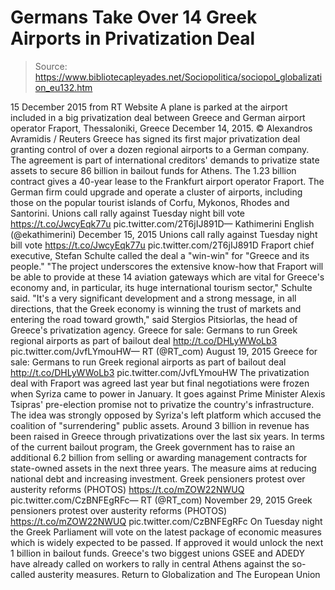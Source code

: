 # Germans Take Over 14 Greek Airports in Privatization Deal

> Source: https://www.bibliotecapleyades.net/Sociopolitica/sociopol_globalization_eu132.htm

15 December 2015
from RT Website
A plane is parked at the airport included in a big privatization deal
between Greece and German airport operator Fraport, Thessaloniki,
Greece December 14, 2015.
© Alexandros Avramidis / Reuters
Greece has signed its first major privatization deal granting control of over a dozen regional airports to a German company.
The agreement is part of international creditors' demands to privatize state assets to secure 86 billion in bailout funds for Athens. The 1.23 billion contract gives a 40-year lease to the Frankfurt airport operator Fraport. The German firm could upgrade and operate a cluster of airports, including those on the popular tourist islands of Corfu, Mykonos, Rhodes and Santorini.
Unions call rally against Tuesday night bill vote https://t.co/JwcyEqk77u pic.twitter.com/2T6jIJ891D— Kathimerini English (@ekathimerini) December 15, 2015
Unions call rally against Tuesday night bill vote https://t.co/JwcyEqk77u pic.twitter.com/2T6jIJ891D
Fraport chief executive, Stefan Schulte called the deal a "win-win" for "Greece and its people."
"The project underscores the extensive know-how that Fraport will be able to provide at these 14 aviation gateways which are vital for Greece's economy and, in particular, its huge international tourism sector," Schulte said. "It's a very significant development and a strong message, in all directions, that the Greek economy is winning the trust of markets and entering the road toward growth," said Stergios Pitsiorlas, the head of Greece's privatization agency.
Greece for sale: Germans to run Greek regional airports as part of bailout deal http://t.co/DHLyWWoLb3 pic.twitter.com/JvfLYmouHW— RT (@RT_com) August 19, 2015
Greece for sale: Germans to run Greek regional airports as part of bailout deal http://t.co/DHLyWWoLb3 pic.twitter.com/JvfLYmouHW
The privatization deal with Fraport was agreed last year but final negotiations were frozen when Syriza came to power in January.
It goes against Prime Minister Alexis Tsipras' pre-election promise not to privatize the country's infrastructure. The idea was strongly opposed by Syriza's left platform which accused the coalition of "surrendering" public assets. Around 3 billion in revenue has been raised in Greece through privatizations over the last six years.
In terms of the current bailout program, the Greek government has to raise an additional 6.2 billion from selling or awarding management contracts for state-owned assets in the next three years.
The measure aims at reducing national debt and increasing investment.
Greek pensioners protest over austerity reforms (PHOTOS) https://t.co/mZOW22NWUQ pic.twitter.com/CzBNFEgRFc— RT (@RT_com) November 29, 2015
Greek pensioners protest over austerity reforms (PHOTOS) https://t.co/mZOW22NWUQ pic.twitter.com/CzBNFEgRFc
On Tuesday night the Greek Parliament will vote on the latest package of economic measures which is widely expected to be passed. If approved it would unlock the next 1 billion in bailout funds. Greece's two biggest unions GSEE and ADEDY have already called on workers to rally in central Athens against the so-called austerity measures.
Return to Globalization and The European Union
